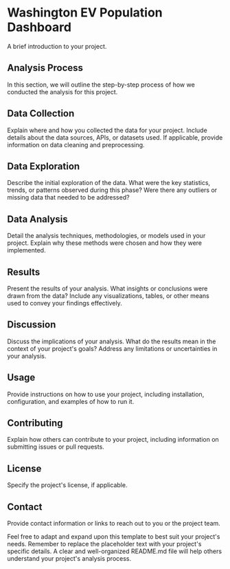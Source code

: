 # Washington EV Population Dashboard
A brief introduction to your project.

## Analysis Process
In this section, we will outline the step-by-step process of how we conducted the analysis for this project.

## Data Collection
Explain where and how you collected the data for your project. Include details about the data sources, APIs, or datasets used. If applicable, provide information on data cleaning and preprocessing.

## Data Exploration
Describe the initial exploration of the data. What were the key statistics, trends, or patterns observed during this phase? Were there any outliers or missing data that needed to be addressed?

## Data Analysis
Detail the analysis techniques, methodologies, or models used in your project. Explain why these methods were chosen and how they were implemented.

## Results
Present the results of your analysis. What insights or conclusions were drawn from the data? Include any visualizations, tables, or other means used to convey your findings effectively.

## Discussion
Discuss the implications of your analysis. What do the results mean in the context of your project's goals? Address any limitations or uncertainties in your analysis.

## Usage
Provide instructions on how to use your project, including installation, configuration, and examples of how to run it.

## Contributing
Explain how others can contribute to your project, including information on submitting issues or pull requests.

## License
Specify the project's license, if applicable.

## Contact
Provide contact information or links to reach out to you or the project team.

Feel free to adapt and expand upon this template to best suit your project's needs. Remember to replace the placeholder text with your project's specific details. A clear and well-organized README.md file will help others understand your project's analysis process.
